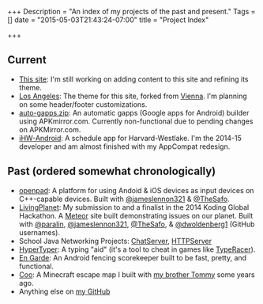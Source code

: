 +++
Description = "An index of my projects of the past and present."
Tags = []
date = "2015-05-03T21:43:24-07:00"
title = "Project Index"

+++


## Current
  - [This site](http://www.ethanmad.com): I'm still working on adding content to this site and refining its theme.
  - [Los Angeles](https://github.com/ethanmad/hugo-theme-losangeles): The theme for this site, forked from [Vienna](https://github.com/keichi/vienna). I'm planning on some header/footer customizations.
  - [auto-gapps.zip](https://github.com/ethanmad/auto-gapps.zip): An automatic gapps (Google apps for Android) builder using APKmirror.com. Currently non-functional due to pending changes on APKMirror.com.
  - [iHW-Android](https://github.com/hwcomputerscience/ihw-android): A schedule app for Harvard-Westlake. I'm the 2014-15 developer and am almost finished with my AppCompat redesign.

## Past (ordered somewhat chronologically)
  - [openpad](https://openpad.github.io): A platform for using Andoid & iOS devices as input devices on C++-capable devices. Built with [@jameslennon321][james] & [@TheSafo][safo].
  - [LivingPlanet](https://github.com/TheWashingtonRedskins/LivingPlanet): My submission to and a finalist in the 2014 Koding Global Hackathon. A [Meteor](https://meteor.com) site built demonstrating issues on our planet. Built with [@paralin][paralin], [@jameslennon321][james], [@TheSafo][safo], & [@dwoldenberg1][wold] (GitHub usernames).
  - School Java Networking Projects: [ChatServer](http://github.com/ethanmad/ChatServer), [HTTPServer](https://github.com/ethanmad/HTTPServer)
  - [HyperTyper](http://ethanmad.com/HyperTyper): A typing "aid" (it's a tool to cheat in games like [TypeRacer](http://typeracer.com)).
  - [En Garde](http://ethanmad.com/En-Garde): An Android fencing scorekeeper built to be fast, pretty, and functional.
  - [Coo](http://ethanmad.com/coo-mc): A Minecraft escape map I built with [my brother Tommy](http://tom.ethanmad.com) some years ago.
  - Anything else on [my GitHub](https://github.com/ethanmad)


  [james]: https://github.com/jameslennon321
  [safo]: https://github.com/thesafo
  [paralin]: https://github.com/paralin
  [wold]: https://github.com/dwoldenberg1
